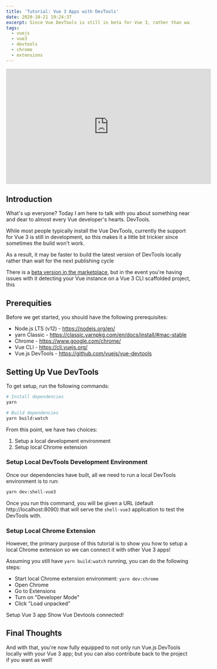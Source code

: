 ```yaml
---
title: 'Tutorial: Vue 3 Apps with DevTools'
date: 2020-10-21 19:24:37
excerpt: Since Vue DevTools is still in beta for Vue 3, rather than wait for the next publishing cycle to get the latest update, being able to setup DevTools locally can be a life saver. In this video, I'll be going over how to setup Vue.js DevTools from scratch.
tags:
  - vuejs
  - vue3
  - devtools
  - chrome
  - extensions
---
```


<iframe width="560" height="315" src="https://www.youtube.com/embed/mOtyuLj0ExI
" frameborder="0" allow="accelerometer; autoplay; clipboard-write; encrypted-media; gyroscope; picture-in-picture" allowfullscreen></iframe>

<br>

## Introduction

What's up everyone? Today I am here to talk with you about something near and dear to almost every Vue developer's hearts. DevTools.

While most people typically install the Vue DevTools, currently the support for Vue 3 is still in development, so this makes it a little bit trickier since sometimes the build won't work.

As a result, it may be faster to build the latest version of DevTools locally rather than wait for the next publishing cycle

There is a [beta version in the marketplace](https://chrome.google.com/webstore/detail/vuejs-devtools/ljjemllljcmogpfapbkkighbhhppjdbg?hl=en), but in the event you're having issues with it detecting your Vue instance on a Vue 3 CLI scaffolded project, this

## Prerequities

Before we get started, you should have the following prerequisites:

- Node.js LTS (v12) - https://nodejs.org/en/
- yarn Classic - https://classic.yarnpkg.com/en/docs/install/#mac-stable
- Chrome - https://www.google.com/chrome/
- Vue CLI - https://cli.vuejs.org/
- Vue.js DevTools - https://github.com/vuejs/vue-devtools

## Setting Up Vue DevTools

To get setup, run the following commands:

```bash
# Install dependencies
yarn

# Build dependencies
yarn build:watch
```

From this point, we have two choices:

1. Setup a local development environment
2. Setup local Chrome extension

### Setup Local DevTools Development Environment

Once our dependencies have built, all we need to run a local DevTools environment is to run:

```bash
yarn dev:shell-vue3
```

Once you run this command, you will be given a URL (default http://localhost:8090) that will serve the `shell-vue3` application to test the DevTools with.

### Setup Local Chrome Extension

However, the primary purpose of this tutorial is to show you how to setup a local Chrome extension so we can connect it with other Vue 3 apps!

Assuming you still have `yarn build:watch` running, you can do the following steps:

- Start local Chrome extension environment: `yarn dev:chrome`
- Open Chrome
- Go to Extensions
- Turn on "Developer Mode"
- Click "Load unpacked"

Setup Vue 3 app
Show Vue Devtools connected!

## Final Thoughts

And with that, you're now fully equipped to not only run Vue.js DevTools locally with your Vue 3 app; but you can also contribute back to the project if you want as well!
